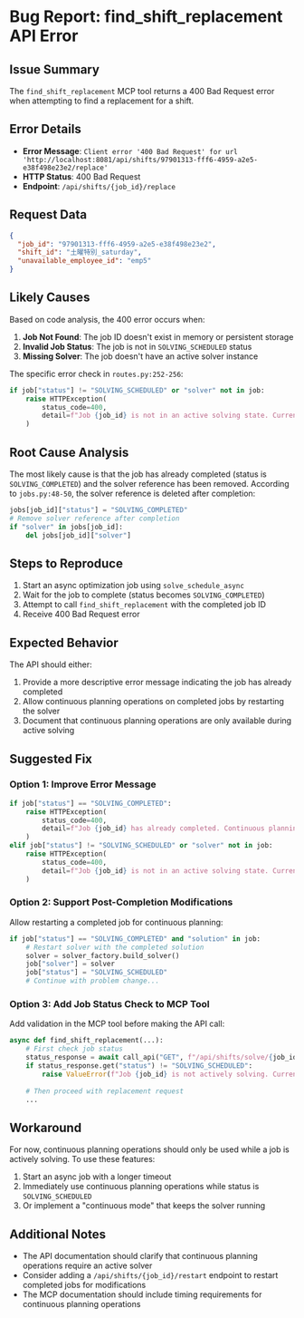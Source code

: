 # Bug Report: find_shift_replacement API Error

## Issue Summary
The `find_shift_replacement` MCP tool returns a 400 Bad Request error when attempting to find a replacement for a shift.

## Error Details
- **Error Message**: `Client error '400 Bad Request' for url 'http://localhost:8081/api/shifts/97901313-fff6-4959-a2e5-e38f498e23e2/replace'`
- **HTTP Status**: 400 Bad Request
- **Endpoint**: `/api/shifts/{job_id}/replace`

## Request Data
```json
{
  "job_id": "97901313-fff6-4959-a2e5-e38f498e23e2",
  "shift_id": "土曜特別_saturday",
  "unavailable_employee_id": "emp5"
}
```

## Likely Causes

Based on code analysis, the 400 error occurs when:

1. **Job Not Found**: The job ID doesn't exist in memory or persistent storage
2. **Invalid Job Status**: The job is not in `SOLVING_SCHEDULED` status
3. **Missing Solver**: The job doesn't have an active solver instance

The specific error check in `routes.py:252-256`:
```python
if job["status"] != "SOLVING_SCHEDULED" or "solver" not in job:
    raise HTTPException(
        status_code=400,
        detail=f"Job {job_id} is not in an active solving state. Current status: {job['status']}",
    )
```

## Root Cause Analysis

The most likely cause is that the job has already completed (status is `SOLVING_COMPLETED`) and the solver reference has been removed. According to `jobs.py:48-50`, the solver reference is deleted after completion:

```python
jobs[job_id]["status"] = "SOLVING_COMPLETED"
# Remove solver reference after completion
if "solver" in jobs[job_id]:
    del jobs[job_id]["solver"]
```

## Steps to Reproduce

1. Start an async optimization job using `solve_schedule_async`
2. Wait for the job to complete (status becomes `SOLVING_COMPLETED`)
3. Attempt to call `find_shift_replacement` with the completed job ID
4. Receive 400 Bad Request error

## Expected Behavior

The API should either:
1. Provide a more descriptive error message indicating the job has already completed
2. Allow continuous planning operations on completed jobs by restarting the solver
3. Document that continuous planning operations are only available during active solving

## Suggested Fix

### Option 1: Improve Error Message
```python
if job["status"] == "SOLVING_COMPLETED":
    raise HTTPException(
        status_code=400,
        detail=f"Job {job_id} has already completed. Continuous planning operations are only available during active solving."
    )
elif job["status"] != "SOLVING_SCHEDULED" or "solver" not in job:
    raise HTTPException(
        status_code=400,
        detail=f"Job {job_id} is not in an active solving state. Current status: {job['status']}",
    )
```

### Option 2: Support Post-Completion Modifications
Allow restarting a completed job for continuous planning:
```python
if job["status"] == "SOLVING_COMPLETED" and "solution" in job:
    # Restart solver with the completed solution
    solver = solver_factory.build_solver()
    job["solver"] = solver
    job["status"] = "SOLVING_SCHEDULED"
    # Continue with problem change...
```

### Option 3: Add Job Status Check to MCP Tool
Add validation in the MCP tool before making the API call:
```python
async def find_shift_replacement(...):
    # First check job status
    status_response = await call_api("GET", f"/api/shifts/solve/{job_id}")
    if status_response.get("status") != "SOLVING_SCHEDULED":
        raise ValueError(f"Job {job_id} is not actively solving. Current status: {status_response.get('status')}")
    
    # Then proceed with replacement request
    ...
```

## Workaround

For now, continuous planning operations should only be used while a job is actively solving. To use these features:

1. Start an async job with a longer timeout
2. Immediately use continuous planning operations while status is `SOLVING_SCHEDULED`
3. Or implement a "continuous mode" that keeps the solver running

## Additional Notes

- The API documentation should clarify that continuous planning operations require an active solver
- Consider adding a `/api/shifts/{job_id}/restart` endpoint to restart completed jobs for modifications
- The MCP documentation should include timing requirements for continuous planning operations